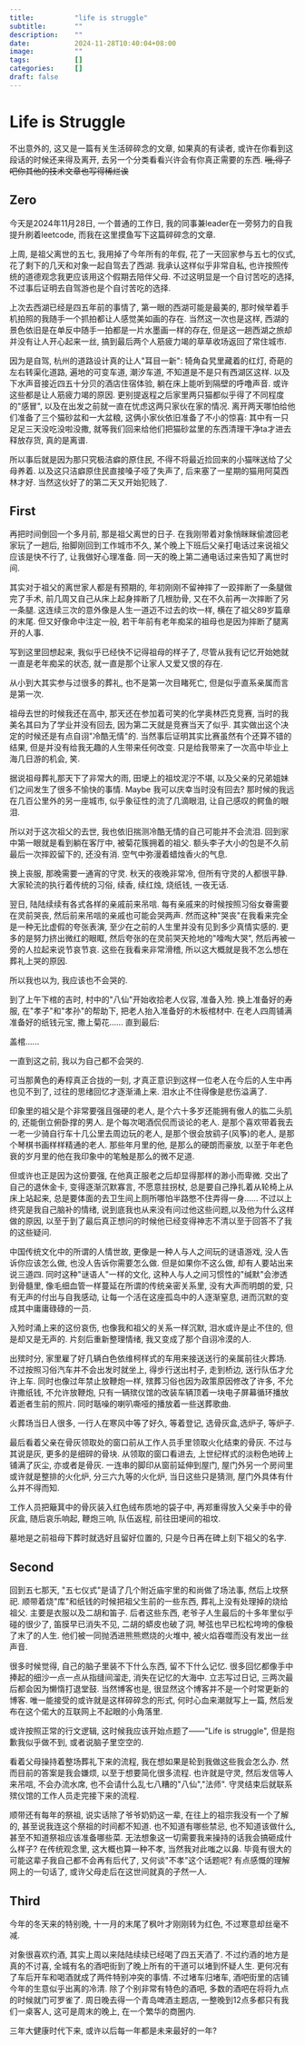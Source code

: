 ```yaml
---
title:          "life is struggle"
subtitle:       ""
description:    ""
date:           2024-11-28T10:40:04+08:00
image:          ""
tags:           []
categories:     []
draft: false
---
```


# Life is Struggle

不出意外的, 这又是一篇有关生活碎碎念的文章, 如果真的有读者, 或许在你看到这段话的时候还来得及离开, 去另一个分类看看兴许会有你真正需要的东西. ~~哦,得了吧你其他的技术文章也写得稀烂诶~~

## Zero

今天是2024年11月28日, 一个普通的工作日, 我的同事兼leader在一旁努力的自我提升刷着leetcode, 而我在这里摸鱼写下这篇碎碎念的文章.

上周, 是祖父离世的五七, 我用掉了今年所有的年假, 花了一天回家参与五七的仪式, 花了剩下的几天和对象一起自驾去了西湖. 我承认这样似乎非常自私, 也许按照传统的道德观念我更应该用这个假期去陪伴父母. 不过这明显是一个自讨苦吃的选择, 不过事后证明去自驾游也是个自讨苦吃的选择.

上次去西湖已经是四五年前的事情了, 第一眼的西湖可能是最美的, 那时候举着手机拍照的我随手一个抓拍都让人感觉美如画的存在. 当然这一次也是这样, 西湖的景色依旧是在单反中随手一拍都是一片水墨画一样的存在, 但是这一趟西湖之旅却并没有让人开心起来一丝, 搞到最后两个人筋疲力竭的草草收场返回了常住城市.

因为是自驾, 杭州的道路设计真的让人"耳目一新": 犄角旮旯里藏着的红灯, 奇葩的左右转渠化道路, 遍地的可变车道, 潮汐车道, 不知道是不是只有西湖区这样. 以及下水声音接近四五十分贝的酒店住宿体验, 躺在床上能听到隔壁的呼噜声音. 或许这些都是让人筋疲力竭的原因. 更别提返程之后家里两只猫都似乎得了不同程度的"感冒", 以及在出发之前就一直在忧虑这两只家伙在家的情况. 离开两天哪怕给他们准备了三个猫砂盆和一大盆粮, 这俩小家伙依旧准备了不小的惊喜: 其中有一只足足三天没吃没啦没撒, 就等我们回来给他们把猫砂盆里的东西清理干净ta才进去释放存货, 真的是离谱.

所以事后就是因为那只究极洁癖的原住民, 不得不将最近捡回来的小猫咪送给了父母养着. 以及这只洁癖原住民直接嗓子哑了失声了, 后来塞了一星期的猫用阿莫西林才好. 当然这伙好了的第二天又开始犯贱了.

## First

再把时间倒回一个多月前, 那是祖父离世的日子. 在我刚带着对象悄眯眯偷渡回老家玩了一趟后, 抬脚刚回到工作城市不久, 某个晚上下班后父亲打电话过来说祖父应该是快不行了, 让我做好心理准备. 同一天的晚上第二通电话过来告知了离世时间.

其实对于祖父的离世家人都是有预期的, 年初刚刚不留神摔了一跤摔断了一条腿做完了手术, 前几周又自己从床上起身摔断了几根肋骨, 又在不久前再一次摔断了另一条腿. 这连续三次的意外像是人生一道迈不过去的坎一样, 横在了祖父89岁篇章的末尾. 但又好像命中注定一般, 若干年前有老年痴呆的祖母也是因为摔断了腿离开的人事.

写到这里回想起来, 我似乎已经快不记得祖母的样子了, 尽管从我有记忆开始她就一直是老年痴呆的状态, 就一直是那个让家人又爱又恨的存在.

从小到大其实参与过很多的葬礼, 也不是第一次目睹死亡, 但是似乎直系亲属而言是第一次.

祖母去世的时候我还在高中, 那天还在参加着可笑的化学奥林匹克竞赛, 当时的我美名其曰为了学业并没有回去, 因为第二天就是竞赛当天了似乎. 其实做出这个决定的时候还是有点自诩"冷酷无情"的. 当然事后证明其实比赛虽然有个还算不错的结果, 但是并没有给我无趣的人生带来任何改变. 只是给我带来了一次高中毕业上海几日游的机会, 笑.

据说祖母葬礼那天下了非常大的雨, 田埂上的祖坟泥泞不堪, 以及父亲的兄弟姐妹们之间发生了很多不愉快的事情. Maybe 我可以庆幸当时没有回去? 那时候的我远在几百公里外的另一座城市, 似乎象征性的流了几滴眼泪, 让自己感叹的鳄鱼的眼泪.

所以对于这次祖父的去世, 我也依旧揣测冷酷无情的自己可能并不会流泪. 回到家中第一眼就是看到躺在客厅中, 被菊花簇拥着的祖父. 额头李子大小的包是不久前最后一次摔跤留下的, 还没有消. 空气中弥漫着蜡烛香火的气息.

换上丧服, 那晚需要一通宵的守灵. 秋天的夜晚非常冷, 但所有守灵的人都很平静. 大家轮流的执行着传统的习俗, 续香, 续红烛, 烧纸钱, 一夜无话.

翌日, 陆陆续续有各式各样的亲戚前来吊唁. 每有亲戚来的时候按照习俗女眷需要在灵前哭丧, 然后前来吊唁的亲戚也可能会哭两声. 然而这种"哭丧"在我看来完全是一种无比虚假的夸张表演, 至少在之前的人生里并没有见到多少真情实感的. 更多的是努力挤出微红的眼眶, 然后夸张的在灵前哭天抢地的"嚎啕大哭", 然后再被一旁的人拉起来说节哀节哀. 这些在我看来非常滑稽, 所以这大概就是我不怎么想在葬礼上哭的原因.


所以我也以为, 我应该也不会哭的.

到了上午下棺的吉时, 村中的"八仙"开始收拾老人仪容, 准备入殓. 换上准备好的寿服, 在"孝子"和"孝孙"的帮助下, 把老人抬入准备好的木板棺材中. 在老人四周铺满准备好的纸钱元宝, 撒上菊花...... 直到最后:

盖棺......

一直到这之前, 我以为自己都不会哭的.

可当那黄色的寿椁真正合拢的一刻, 才真正意识到这样一位老人在今后的人生中再也见不到了, 过往的思绪回忆才逐渐涌上来. 泪水止不住得像是悲伤溢满了.

印象里的祖父是个非常要强且强硬的老人, 是个六十多岁还能拥有傲人的肱二头肌的, 还能倒立俯卧撑的男人. 是个每次喝酒侃侃而谈论的老人. 是那个喜欢带着我去一老一少骑自行车十几公里去周边玩的老人, 是那个很会放鹞子(风筝)的老人, 是那个琴棋书画样样精通的老人. 那些年月里的他, 是那么的硬朗而豪放, 以至于年老色衰的岁月里的他在我印象中的笔触是那么的微不足道.

但或许也正是因为这份要强, 在他真正服老之后却显得那样的渺小而卑微. 交出了自己的退休金卡, 变得逐渐沉默寡言, 不愿意拄拐杖, 总是要自己挣扎着从轮椅上从床上站起来, 总是要体面的去卫生间上厕所哪怕半路憋不住弄得一身...... 不过以上终究是我自己脑补的情绪, 说到底我也从来没有问过他这些问题,以及他为什么这样做的原因, 以至于到了最后真正想问的时候他已经变得神志不清以至于回答不了我的这些疑问.

中国传统文化中的所谓的人情世故, 更像是一种人与人之间玩的谜语游戏, 没人告诉你应该怎么做, 也没人告诉你需要怎么做. 但是如果你不这么做, 却有人要站出来说三道四. 同时这种"谜语人"一样的文化, 这种人与人之间习惯性的"缄默"会渗透到骨髓里, 像毛细血管一样蔓延在所谓的传统亲密关系里, 没有大声而明朗的爱, 只有无声的付出与自我感动, 让每一个活在这座孤岛中的人逐渐窒息, 进而沉默的变成其中庸庸碌碌的一员.

入殓时涌上来的这份哀伤, 也像我和祖父的关系一样沉默, 泪水或许是止不住的, 但是却又是无声的. 片刻后重新整理情绪, 我又变成了那个自诩冷漠的人.

出殡时分, 家里雇了好几辆白色依维柯样式的车用来接送送行的亲属前往火葬场. 不过按照习俗汽车并不会出发时就坐上, 得步行送出村子, 走到桥边, 送行队伍才允许上车. 同时也像过年禁止放鞭炮一样, 殡葬习俗也因为政策原因修改了许多, 不允许撒纸钱, 不允许放鞭炮, 只有一辆殡仪馆的改装车辆顶着一块电子屏幕循环播放着逝者生前的照片. 同时聒噪的喇叭嘶哑的播放着一些送葬歌曲.

火葬场当日人很多, 一行人在寒风中等了好久, 等着登记, 选骨灰盒,选炉子, 等炉子.

最后看着父亲在骨灰领取处的窗口前从工作人员手里领取火化结束的骨灰. 不过与其说是灰, 更多的是细碎的骨块. 从领取的窗口看进去, 上世纪样式的淡粉色地砖上铺满了灰尘, 亦或者是骨灰. 一连串的脚印从窗前延伸到屋门, 屋门外另一个房间里或许就是整排的火化炉, 分三六九等的火化炉, 当日这些只是猜测, 屋门外具体有什么并不得而知.

工作人员把簸萁中的骨灰装入红色绒布质地的袋子中, 再郑重得放入父亲手中的骨灰盒, 随后哀乐响起, 鞭炮三响, 队伍返程, 前往田埂间的祖坟.

墓地是之前祖母下葬时就选好且留好位置的, 只是今日再在碑上刻下祖父的名字.

## Second

回到五七那天, "五七仪式"是请了几个附近庙宇里的和尚做了场法事, 然后上坟祭祀. 顺带着烧"库"和纸钱的时候把祖父生前的一些东西, 葬礼上没有处理掉的烧给祖父. 主要是衣服以及二胡和笛子. 后者这些东西, 老爷子人生最后的十多年里似乎碰的很少了, 笛膜早已消失不见, 二胡的蟒皮也破了洞, 琴弦也早已松松垮垮的像极了末了的人生. 他们被一同抛洒进熊熊燃烧的火堆中, 被火焰吞噬而没有发出一丝声音.

很多时候觉得, 自己的脑子里装不下什么东西, 留不下什么记忆. 很多回忆都像手中捧起的细沙一点一点从指缝间溜走, 消失在记忆的大海中. 立志写过日记, 三两次最后都会因为懒惰打退堂鼓. 当然博客也是, 很显然这个博客并不是一个时常更新的博客. 唯一能接受的或许就是这样碎碎念的形式, 何时心血来潮就写上一篇, 然后发布在这个偌大的互联网上不起眼的小角落里.

或许按照正常的行文逻辑, 这时候我应该开始点题了——"Life is struggle", 但是抱歉我似乎做不到, 或者说脑子里空空的.

看着父母操持着整场葬礼下来的流程, 我在想如果是轮到我做这些我会怎么办. 然而目前的答案是我会嫌烦, 以至于想要简化很多流程. 也许就是守灵, 然后发信等人来吊唁, 不会办流水席, 也不会请什么乱七八糟的"八仙","法师". 守灵结束后就联系殡仪馆的工作人员走完接下来的流程.

顺带还有每年的祭祖, 说实话除了爷爷奶奶这一辈, 在往上的祖宗我没有一个了解的, 甚至说我连这个祭祖的时间都不知道. 也不知道有哪些禁忌, 也不知道该做什么, 甚至不知道祭祖应该准备哪些菜. 无法想象这一切需要我来操持的话我会搞砸成什么样子? 在传统观念里, 这大概也算一种不孝, 当然我对此嗤之以鼻. 毕竟有很大的可能这辈子我自己都不会再有后代了, 又何谈"不孝"这个话题呢? 有点感慨的理解网上的一句话了, 或许父母走后在这世间就真的孑然一人.

## Third

今年的冬天来的特别晚, 十一月的末尾了枫叶才刚刚转为红色, 不过寒意却丝毫不减.

对象很喜欢约酒, 其实上周以来陆陆续续已经喝了四五天酒了. 不过约酒的地方是真的不讨喜, 全城有名的酒吧街到了晚上所有的干道可以堵到怀疑人生. 更何况有了车后开车和喝酒就成了两件特别冲突的事情. 不过堵车归堵车, 酒吧街里的店铺今年的生意似乎出离的冷清. 除了个别非常有特色的酒吧, 多数的酒吧在将将九点的时候就门可罗雀了. 周日晚去得一个青岛啤酒主题店, 一整晚到12点多都只有我们一桌客人, 这可是周末的晚上, 在一个繁华的商圈内.

三年大健康时代下来, 或许以后每一年都是未来最好的一年?
